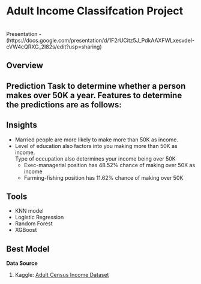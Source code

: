 # Adult Income Classifcation Project
<br/>
Presentation - (https://docs.google.com/presentation/d/1F2rUCitz5J_PdkAAXFWLxesvdeI-cVW4cQRXG_2I82s/edit?usp=sharing)

## Overview
Prediction Task to determine whether a person makes over 50K a year. 
Features to determine the predictions are as follows:
- 
## Insights 
- Married people are more likely to make more than 50K as income.
- Level of education also factors into you making more than 50K as income.  
Type of occupation also determines your income being over 50K
  - Exec-managerial  position has 48.52% chance of making over 50K as income 
  - Farming-fishing position has 11.62% chance of making over 50K

## Tools<br/>
- KNN model
- Logistic Regression 
- Random Forest
- XGBoost 

## Best Model


**Data Source**
1. Kaggle: [Adult Census Income Dataset](https://www.kaggle.com/uciml/adult-census-income)


